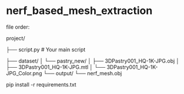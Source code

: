 # nerf_based_mesh_extraction


file order: 

project/

├── script.py                # Your main script

├── dataset/
│   └── pastry_new/
│       ├── 3DPastry001_HQ-1K-JPG.obj
│       ├── 3DPastry001_HQ-1K-JPG.mtl
│       └── 3DPastry001_HQ-1K-JPG_Color.png
└── output/
    └── nerf_mesh.obj

pip install -r requirements.txt
